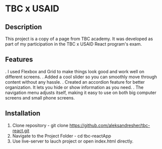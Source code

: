 # TBC x USAID 

## Description
This project is a copy of a page from TBC academy. It was developed as part of my participation in the TBC x USAID React program's exam.
## Features
 . I used Flexbox and Grid to make things look good and work well on different screens.
 . Added a cool slider so you can smoothly move through content without any hassle.
 . Created an accordion feature for better organization. It lets you hide or show information as you need.
 . The navigation menu adjusts itself, making it easy to use on both big computer screens and small phone screens.
## Installation
  1. Clone repository -  git clone https://github.com/aleksandresher/tbc-react.git
  2. Navigate to the Project Folder - cd tbc-reactApp
  3. Use live-server to lauch project or open index.html directly.
     

